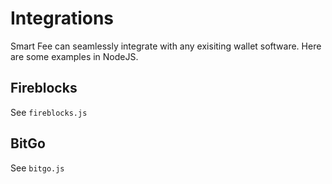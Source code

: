 # Integrations
Smart Fee can seamlessly integrate with any exisiting wallet software. Here are some examples in NodeJS.

## Fireblocks
See `fireblocks.js`

## BitGo
See `bitgo.js`
